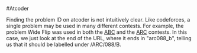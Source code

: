 #Atcoder

Finding the problem ID on atcoder is not intuitively clear. Like codeforces, a single problem may be used in many different contests. For example, the problem Wide Flip was used in both the [ABC](https://abc083.contest.atcoder.jp/tasks/arc088_b) and the [ARC](https://arc088.contest.atcoder.jp/tasks/arc088_b) contests. In this case, we just look at the end of the URL, where it ends in "arc088_b", telling us that it should be labelled under /ARC/088/B.